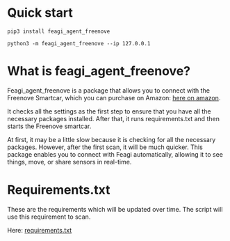 # Quick start
`pip3 install feagi_agent_freenove`

`python3 -m feagi_agent_freenove --ip 127.0.0.1`

# What is feagi_agent_freenove?
Feagi_agent_freenove is a package that allows you to connect with the Freenove Smartcar, which you can purchase on Amazon: [here on amazon](https://www.amazon.com/Freenove-Raspberry-Tracking-Avoidance-Ultrasonic/dp/B07YD2LT9D). 

It checks all the settings as the first step to ensure that you have all the necessary packages installed. 
After that, it runs requirements.txt and then starts the Freenove smartcar. 

At first, it may be a little slow because it is checking for all the necessary packages. However, after the first scan, it will be much quicker. This package enables you to connect with Feagi automatically, allowing it to see things, move, or share sensors in real-time.

# Requirements.txt
These are the requirements which will be updated over time. The script will use this requirement to scan.

Here: [requirements.txt](https://github.com/feagi/feagi/blob/staging/peripherals/feagi_agent_freenove/feagi_agent_freenove/requirements.txt)


